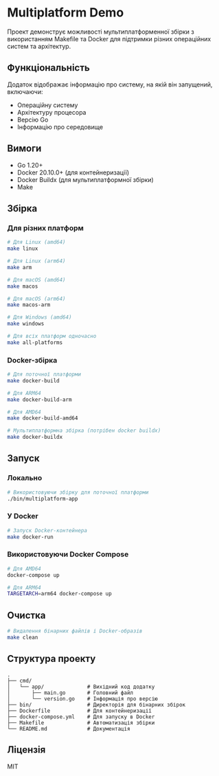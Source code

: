 # Multiplatform Demo

Проект демонструє можливості мультиплатформенної збірки з використанням Makefile та Docker для підтримки різних операційних систем та архітектур.

## Функціональність

Додаток відображає інформацію про систему, на якій він запущений, включаючи:
- Операційну систему
- Архітектуру процесора
- Версію Go
- Інформацію про середовище

## Вимоги

- Go 1.20+
- Docker 20.10.0+ (для контейнеризації)
- Docker Buildx (для мультиплатформної збірки)
- Make

## Збірка

### Для різних платформ

```sh
# Для Linux (amd64)
make linux

# Для Linux (arm64)
make arm

# Для macOS (amd64)
make macos

# Для macOS (arm64)
make macos-arm

# Для Windows (amd64)
make windows

# Для всіх платформ одночасно
make all-platforms
```

### Docker-збірка

```sh
# Для поточної платформи
make docker-build

# Для ARM64
make docker-build-arm

# Для AMD64
make docker-build-amd64

# Мультиплатформна збірка (потрібен docker buildx)
make docker-buildx
```

## Запуск

### Локально

```sh
# Використовуючи збірку для поточної платформи
./bin/multiplatform-app
```

### У Docker

```sh
# Запуск Docker-контейнера
make docker-run
```

### Використовуючи Docker Compose

```sh
# Для AMD64
docker-compose up

# Для ARM64
TARGETARCH=arm64 docker-compose up
```

## Очистка

```sh
# Видалення бінарних файлів і Docker-образів
make clean
```

## Структура проекту

```
.
├── cmd/
│   └── app/              # Вихідний код додатку
│       ├── main.go       # Головний файл
│       └── version.go    # Інформація про версію
├── bin/                  # Директорія для бінарних збірок
├── Dockerfile            # Для контейнеризації
├── docker-compose.yml    # Для запуску в Docker
├── Makefile              # Автоматизація збірки
└── README.md             # Документація
```

## Ліцензія

MIT 